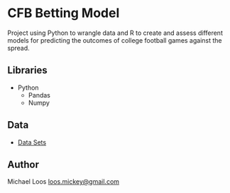 # CFB Betting Model

Project using Python to wrangle data and R to create and assess different models for predicting the outcomes of college football games against the spread.

## Libraries
* Python
  * Pandas
  * Numpy 

## Data
* [Data Sets](https://github.com/michaelloos/Portfolio/tree/main/CFB%20Betting%20Model/Data)


## Author

Michael Loos
loos.mickey@gmail.com

